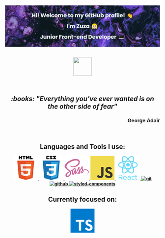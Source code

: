 [![An old rock in the desert](/banner.png "GitHub profile banner: Hi! Welcome to my GitHub profile 👋 I'm Zuza. Junior Front-End Developer")](https://github.com/ZuzaUsakiewicz/ZuzaUsakiewicz/blob/main/banner.png)
<br>
<br>
<p align="center">
<a href="https://www.linkedin.com/in/zuzanna-usakiewicz/" target="blank"> <img src="https://cdn.jsdelivr.net/gh/devicons/devicon/icons/linkedin/linkedin-original.svg" width="60" height="60" />
  </a> </p>
<br>
<h2 align="center"> <em> <strong> :books: "Everything you've ever wanted is on the other side of fear"<strong> </em> </h2>
<h3 align="right"> George Adair </h3>
<br>
<h2 align="center">Languages and Tools I use:</h2>
<p align="center"> <a href="https://www.w3.org/html/" target="_blank"> <img src="https://raw.githubusercontent.com/devicons/devicon/master/icons/html5/html5-original-wordmark.svg" alt="html5" width="80" height="80"/> </a> 
  <a href="https://www.w3schools.com/css/" target="_blank"> <img src="https://raw.githubusercontent.com/devicons/devicon/master/icons/css3/css3-original-wordmark.svg" alt="css3" width="80" height="80"/> </a><a href="https://sass-lang.com" target="_blank"> <img src="https://raw.githubusercontent.com/devicons/devicon/master/icons/sass/sass-original.svg" alt="sass" width="80" height="80"/> </a><a href="https://developer.mozilla.org/en-US/docs/Web/JavaScript" target="_blank"> <img src="https://raw.githubusercontent.com/devicons/devicon/master/icons/javascript/javascript-original.svg" alt="javascript" width="80" height="80"/> </a>
  <a href="https://reactjs.org/" target="_blank"> <img src="https://raw.githubusercontent.com/devicons/devicon/master/icons/react/react-original-wordmark.svg" alt="react" width="80" height="80"/> </a>
  <a href="https://git-scm.com/" target="_blank"> <img src="https://www.vectorlogo.zone/logos/git-scm/git-scm-icon.svg" alt="git" width="80" height="80"/> </a> 
  <a href="https://github.com/" target="_blank"> <img src="https://cdn.jsdelivr.net/gh/devicons/devicon/icons/github/github-original.svg" alt="github" width="80" height="80" /> </a> 
  <a href="https://styled-components.com/" target="_blank"><img src="https://avatars2.githubusercontent.com/u/20658825?s=200&v=4" alt="styled-components" width="80" height="80"/></a>
</p>
<h2 align="center">Currently focused on:</h2>
<p align="center"> <a href="https://www.typescriptlang.org/" target="_blank" rel="noreferrer"> <img src="https://raw.githubusercontent.com/devicons/devicon/master/icons/typescript/typescript-original.svg" alt="typescript" width="80" height="80"/> </a> </p>
<br>
